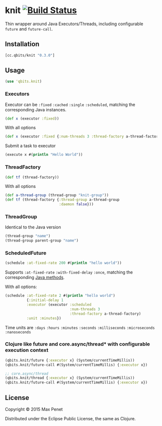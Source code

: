 # knit [![Build Status](https://secure.travis-ci.org/mpenet/knit.png?branch=master)](http://travis-ci.org/mpenet/knit)

Thin wrapper around Java Executors/Threads, including configurable
`future` and `future-call`.

## Installation

```clojure
[cc.qbits/knit "0.3.0"]
```

## Usage

```Clojure
(use 'qbits.knit)
```

### Executors

Executor can be `:fixed` `:cached` `:single` `:scheduled`, matching the
corresponding Java instances.

```Clojure
(def x (executor :fixed))
```
With all options
```clojure
(def x (executor :fixed {:num-threads 3 :thread-factory a-thread-factory}))
```

Submit a task to executor
```clojure
(execute x #(println "Hello World"))
```

### ThreadFactory

```clojure
(def tf (thread-factory))
```
With all options
```clojure
(def a-thread-group (thread-group "knit-group"))
(def tf (thread-factory {:thread-group a-thread-group
                         :daemon false}))
```

### ThreadGroup
Identical to the Java version

```clojure
(thread-group "name")
(thread-group parent-group "name")
```

### ScheduledFuture

```clojure
(schedule :at-fixed-rate 200 #(println "hello world"))

```
Supports `:at-fixed-rate` `:with-fixed-delay` `:once`, matching the
corresponding [Java methods](http://docs.oracle.com/javase/6/docs/api/java/util/concurrent/ScheduledExecutorService.html).

With all options:
```clojure
(schedule :at-fixed-rate 2 #(println "hello world")
          {:initial-delay 1
          :executor (executor :scheduled
                              :num-threads 3
                              :thread-factory a-thread-factory)
          :unit :minutes})
```

Time units are `:days` `:hours` `:minutes` `:seconds` `:milliseconds` `:microseconds` `:nanoseconds`


### Clojure like future and core.async/thread* with configurable execution context

```clojure
(qbits.knit/future {:executor x} (System/currentTimeMillis))
(qbits.knit/future-call #(System/currentTimeMillis) {:executor x})

;; core.async/thread
(qbits.knit/thread {:executor x} (System/currentTimeMillis))
(qbits.knit/future-call #(System/currentTimeMillis) {:executor x})
```

## License

Copyright © 2015 Max Penet

Distributed under the Eclipse Public License, the same as Clojure.

